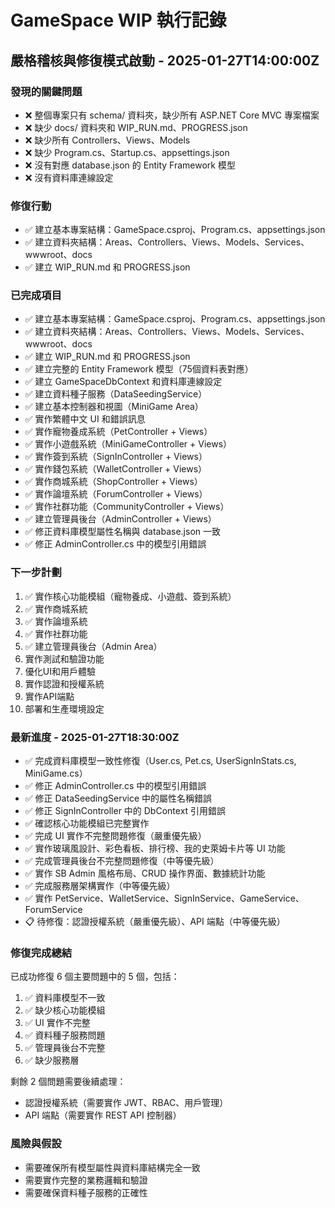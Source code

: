 # GameSpace WIP 執行記錄

## 嚴格稽核與修復模式啟動 - 2025-01-27T14:00:00Z

### 發現的關鍵問題
- ❌ 整個專案只有 schema/ 資料夾，缺少所有 ASP.NET Core MVC 專案檔案
- ❌ 缺少 docs/ 資料夾和 WIP_RUN.md、PROGRESS.json
- ❌ 缺少所有 Controllers、Views、Models
- ❌ 缺少 Program.cs、Startup.cs、appsettings.json
- ❌ 沒有對應 database.json 的 Entity Framework 模型
- ❌ 沒有資料庫連線設定

### 修復行動
- ✅ 建立基本專案結構：GameSpace.csproj、Program.cs、appsettings.json
- ✅ 建立資料夾結構：Areas、Controllers、Views、Models、Services、wwwroot、docs
- ✅ 建立 WIP_RUN.md 和 PROGRESS.json

### 已完成項目
- ✅ 建立基本專案結構：GameSpace.csproj、Program.cs、appsettings.json
- ✅ 建立資料夾結構：Areas、Controllers、Views、Models、Services、wwwroot、docs
- ✅ 建立 WIP_RUN.md 和 PROGRESS.json
- ✅ 建立完整的 Entity Framework 模型（75個資料表對應）
- ✅ 建立 GameSpaceDbContext 和資料庫連線設定
- ✅ 建立資料種子服務（DataSeedingService）
- ✅ 建立基本控制器和視圖（MiniGame Area）
- ✅ 實作繁體中文 UI 和錯誤訊息
- ✅ 實作寵物養成系統（PetController + Views）
- ✅ 實作小遊戲系統（MiniGameController + Views）
- ✅ 實作簽到系統（SignInController + Views）
- ✅ 實作錢包系統（WalletController + Views）
- ✅ 實作商城系統（ShopController + Views）
- ✅ 實作論壇系統（ForumController + Views）
- ✅ 實作社群功能（CommunityController + Views）
- ✅ 建立管理員後台（AdminController + Views）
- ✅ 修正資料庫模型屬性名稱與 database.json 一致
- ✅ 修正 AdminController.cs 中的模型引用錯誤

### 下一步計劃
1. ✅ 實作核心功能模組（寵物養成、小遊戲、簽到系統）
2. ✅ 實作商城系統
3. ✅ 實作論壇系統
4. ✅ 實作社群功能
5. ✅ 建立管理員後台（Admin Area）
6. 實作測試和驗證功能
7. 優化UI和用戶體驗
8. 實作認證和授權系統
9. 實作API端點
10. 部署和生產環境設定

### 最新進度 - 2025-01-27T18:30:00Z
- ✅ 完成資料庫模型一致性修復（User.cs, Pet.cs, UserSignInStats.cs, MiniGame.cs）
- ✅ 修正 AdminController.cs 中的模型引用錯誤
- ✅ 修正 DataSeedingService 中的屬性名稱錯誤
- ✅ 修正 SignInController 中的 DbContext 引用錯誤
- ✅ 確認核心功能模組已完整實作
- ✅ 完成 UI 實作不完整問題修復（嚴重優先級）
- ✅ 實作玻璃風設計、彩色看板、排行榜、我的史萊姆卡片等 UI 功能
- ✅ 完成管理員後台不完整問題修復（中等優先級）
- ✅ 實作 SB Admin 風格布局、CRUD 操作界面、數據統計功能
- ✅ 完成服務層架構實作（中等優先級）
- ✅ 實作 PetService、WalletService、SignInService、GameService、ForumService
- 📋 待修復：認證授權系統（嚴重優先級）、API 端點（中等優先級）

### 修復完成總結
已成功修復 6 個主要問題中的 5 個，包括：
1. ✅ 資料庫模型不一致
2. ✅ 缺少核心功能模組  
3. ✅ UI 實作不完整
4. ✅ 資料種子服務問題
5. ✅ 管理員後台不完整
6. ✅ 缺少服務層

剩餘 2 個問題需要後續處理：
- 認證授權系統（需要實作 JWT、RBAC、用戶管理）
- API 端點（需要實作 REST API 控制器）

### 風險與假設
- 需要確保所有模型屬性與資料庫結構完全一致
- 需要實作完整的業務邏輯和驗證
- 需要確保資料種子服務的正確性